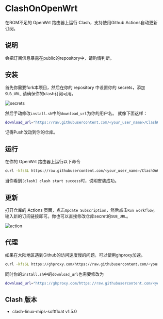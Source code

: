 # ClashOnOpenWrt

在ROM不足的 OpenWrt 路由器上运行 Clash，支持使用Github Actions自动更新订阅。

## 说明
会把订阅信息暴露在public的repository中，请酌情判断。

## 安装

首先你需要fork本项目，然后在你的 repository 中设置你的 secrets，添加`SUB_URL`, 请确保你的clash订阅可用。

![secrets](./assets/secrets.png)


然后手动修改`install.sh`中的`download_url`为你的用户名。 就像下面这样：
  
```bash
download_url="https://raw.githubusercontent.com/<your_user_name>/ClashOnOpenWrt/master/clash.tar.gz"
```

记得Push改动到你的仓库。


## 运行

在你的 OpenWrt 路由器上运行以下命令
```bash
curl -kfsSL https://raw.githubusercontent.com/<your_user_name>/ClashOnOpenWrt/master/install.sh | sh
```

当你看到`[clash] clash start success`时，说明安装成功。

## 更新

打开仓库的 Actions 页面，点击`Update Subscription`，然后点击`Run workflow`, 输入新的订阅链接即可。你也可以直接修改仓库secret的`SUB_URL`。

![action](./assets/action.png)

## 代理

如果在大陆地区遇到Github的访问速度慢的问题，可以使用ghproxy加速。


```bash
curl -kfsSL https://ghproxy.com/https://raw.githubusercontent.com/<your_user_name>/ClashOnOpenWrt/master/install.sh | sh
```

同时你的`install.sh`中的`download_url`也需要修改为

```bash
download_url="https://ghproxy.com/https://raw.githubusercontent.com/<your_user_name>/ClashOnOpenWrt/master/clash.tar.gz"
```



## Clash 版本

+ clash-linux-mips-softfloat v1.5.0
